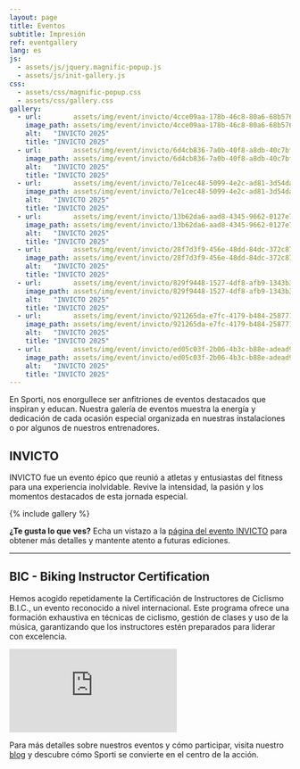 ```yaml
---
layout: page
title: Eventos
subtitle: Impresión
ref: eventgallery
lang: es
js:
  - assets/js/jquery.magnific-popup.js
  - assets/js/init-gallery.js
css:
  - assets/css/magnific-popup.css
  - assets/css/gallery.css
gallery:
  - url:        assets/img/event/invicto/4cce09aa-178b-46c8-80a6-68b576b2cffe.JPG
    image_path: assets/img/event/invicto/4cce09aa-178b-46c8-80a6-68b576b2cffe.JPG
    alt:   "INVICTO 2025"
    title: "INVICTO 2025"
  - url:        assets/img/event/invicto/6d4cb836-7a0b-40f8-a8db-40c7bf29060f.JPG
    image_path: assets/img/event/invicto/6d4cb836-7a0b-40f8-a8db-40c7bf29060f.JPG
    alt:   "INVICTO 2025"
    title: "INVICTO 2025"
  - url:        assets/img/event/invicto/7e1cec48-5099-4e2c-ad81-3d54da03421d.JPG
    image_path: assets/img/event/invicto/7e1cec48-5099-4e2c-ad81-3d54da03421d.JPG
    alt:   "INVICTO 2025"
    title: "INVICTO 2025"
  - url:        assets/img/event/invicto/13b62da6-aad8-4345-9662-0127e7c29a7a.JPG
    image_path: assets/img/event/invicto/13b62da6-aad8-4345-9662-0127e7c29a7a.JPG
    alt:   "INVICTO 2025"
    title: "INVICTO 2025"
  - url:        assets/img/event/invicto/28f7d3f9-456e-48dd-84dc-372c879ad932.JPG
    image_path: assets/img/event/invicto/28f7d3f9-456e-48dd-84dc-372c879ad932.JPG
    alt:   "INVICTO 2025"
    title: "INVICTO 2025"
  - url:        assets/img/event/invicto/829f9448-1527-4df8-afb9-1343b33c81d4.JPG
    image_path: assets/img/event/invicto/829f9448-1527-4df8-afb9-1343b33c81d4.JPG
    alt:   "INVICTO 2025"
    title: "INVICTO 2025"
  - url:        assets/img/event/invicto/921265da-e7fc-4179-b484-258771d5b210.JPG
    image_path: assets/img/event/invicto/921265da-e7fc-4179-b484-258771d5b210.JPG
    alt:   "INVICTO 2025"
    title: "INVICTO 2025"
  - url:        assets/img/event/invicto/ed05c03f-2b06-4b3c-b88e-adead9f7c078.JPG
    image_path: assets/img/event/invicto/ed05c03f-2b06-4b3c-b88e-adead9f7c078.JPG
    alt:   "INVICTO 2025"
    title: "INVICTO 2025"
---
```


En Sporti, nos enorgullece ser anfitriones de eventos destacados que inspiran y educan. Nuestra galería de eventos muestra la energía y dedicación de cada ocasión especial organizada en nuestras instalaciones o por algunos de nuestros entrenadores.

## INVICTO

INVICTO fue un evento épico que reunió a atletas y entusiastas del fitness para una experiencia inolvidable. Revive la intensidad, la pasión y los momentos destacados de esta jornada especial.

{% include gallery %}

**¿Te gusta lo que ves?** Echa un vistazo a la [página del evento INVICTO](/p/eventos/invicto-2025) para obtener más detalles y mantente atento a futuras ediciones.

---

## BIC - Biking Instructor Certification

Hemos acogido repetidamente la Certificación de Instructores de Ciclismo B.I.C., un evento reconocido a nivel internacional. Este programa ofrece una formación exhaustiva en técnicas de ciclismo, gestión de clases y uso de la música, garantizando que los instructores estén preparados para liderar con excelencia.

<div class="video-container">
    <iframe src="https://www.facebook.com/plugins/video.php?height=314&href=https%3A%2F%2Fwww.facebook.com%2Ffibefit%2Fvideos%2F1007769220854628%2F&show_text=false&width=560&t=0" style="border:none;overflow:hidden" scrolling="no" frameborder="0" allowfullscreen="true" allow="autoplay; clipboard-write; encrypted-media; picture-in-picture; web-share" allowFullScreen="true"></iframe>
</div>

Para más detalles sobre nuestros eventos y cómo participar, visita nuestro [blog](https://sporti.fit/) y descubre cómo Sporti se convierte en el centro de la acción.

